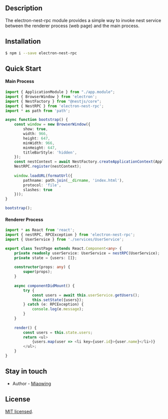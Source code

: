 ## Description

The electron-nest-rpc module provides a simple way to invoke nest service between the renderer process (web page) and the main process.

## Installation

```bash
$ npm i --save electron-nest-rpc
```

## Quick Start

#### Main Process

```typescript
import { ApplicationModule } from "./app.module";
import { BrowserWindow } from 'electron';
import { NestFactory } from "@nestjs/core";
import { NestRPC } from 'electron-nest-rpc';
import * as path from 'path';

async function bootstrap() {
    const window = new BrowserWindow({
        show: true,
        width: 966,
        height: 647,
        minWidth: 966,
        minHeight: 647,
        titleBarStyle: 'hidden',
    });
    const nestContext = await NestFactory.createApplicationContext(ApplicationModule);
    NestRPC.register(nestContext);
    
    window.loadURL(formatUrl({
        pathname: path.join(__dirname, 'index.html'),
        protocol: 'file',
        slashes: true
    }));
}

bootstrap();
```

#### Renderer Process

```typescript jsx
import * as React from 'react';
import { nestRPC, RPCException } from 'electron-nest-rpc';
import { UserService } from './services/UserService';

export class TestPage extends React.Component<any> {
    private readonly userService: UserService = nestRPC(UserService);
    private state = {users: []};
    
    constructor(props: any) {
        super(props);
    }
    
    async componentDidMount() {
        try {
            const users = await this.userService.getUsers();
            this.setState({users});
        } catch (e: RPCException) {
            console.log(e.message);
        }
    }
    
    render() {
        const users = this.state.users;
        return <ul>
            {users.map(user => <li key={user.id}>{user.name}</li>)}
        </ul>;
    }
}
```

## Stay in touch

- Author - [Miaowing](https://github.com/miaowing)

## License

  [MIT licensed](LICENSE).
